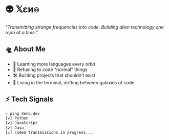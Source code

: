 # 👽 𝕏εи๏

*"Transmitting strange frequencies into code. Building alien technology one repo at a time."*  

## 🛸 About Me 

- 🧬 Learning more languages every orbit 
- 👾 Refusing to code "normal" things 
- 🛠️ Building projects that shouldn’t exist
- 🌌 Living in the terminal, drifting between galaxies of code
 
## ⚡ Tech Signals  
```bash
> ping Xeno.dev
[✔] Python  
[✔] JavaScript  
[✔] Java  
[✔] Coded transmissions in progress...
